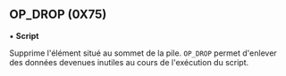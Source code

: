 ## OP_DROP (0X75)
▪ **Script**

Supprime l'élément situé au sommet de la pile. `OP_DROP` permet d'enlever des données devenues inutiles au cours de l'exécution du script.

